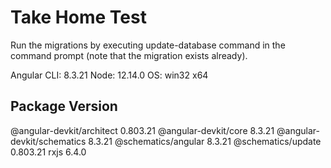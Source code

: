 # Take Home Test

Run the migrations by executing update-database command in the command prompt (note that the migration exists already).


Angular CLI: 8.3.21
Node: 12.14.0
OS: win32 x64




Package                      Version
------------------------------------------------------
@angular-devkit/architect    0.803.21
@angular-devkit/core         8.3.21
@angular-devkit/schematics   8.3.21
@schematics/angular          8.3.21
@schematics/update           0.803.21
rxjs                         6.4.0
